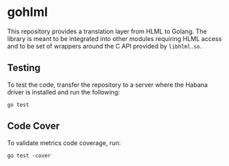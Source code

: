 # gohlml
This repository provides a translation layer from HLML to Golang. The library is meant to be integrated into other modules requiring HLML access and to be set of wrappers around the C API provided by `libhlml.so`.

## Testing
To test the code, transfer the repository to a server where the Habana driver is installed and run the following: 
```shell
go test
```

## Code Cover
To validate metrics code coverage, run: 
```shell
go test -cover
```
